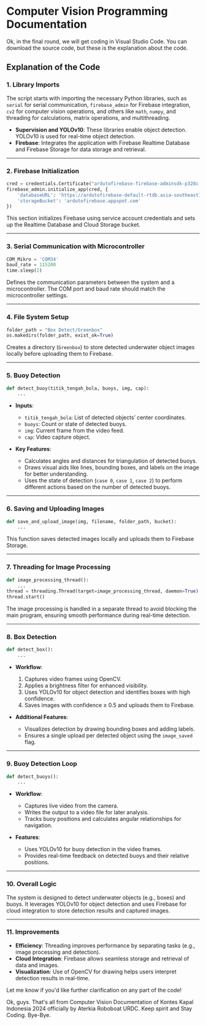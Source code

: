# Computer Vision Programming Documentation

Ok, in the final round, we will get coding in Visual Studio Code. You can download the source code, but these is the explanation about the code.


## Explanation of the Code

### **1. Library Imports**
The script starts with importing the necessary Python libraries, such as `serial` for serial communication, `firebase_admin` for Firebase integration, `cv2` for computer vision operations, and others like `math`, `numpy`, and threading for calculations, matrix operations, and multithreading. 

- **Supervision and YOLOv10**: These libraries enable object detection. YOLOv10 is used for real-time object detection.
- **Firebase**: Integrates the application with Firebase Realtime Database and Firebase Storage for data storage and retrieval.

---

### **2. Firebase Initialization**
```python
cred = credentials.Certificate("ardutofirebase-firebase-adminsdk-p328c-7bbc16ef2d.json")
firebase_admin.initialize_app(cred, {
    'databaseURL': 'https://ardutofirebase-default-rtdb.asia-southeast1.firebasedatabase.app/',
    'storageBucket': 'ardutofirebase.appspot.com'
})
```
This section initializes Firebase using service account credentials and sets up the Realtime Database and Cloud Storage bucket.

---

### **3. Serial Communication with Microcontroller**
```python
COM_Mikro = 'COM34'
baud_rate = 115200
time.sleep(2)
```
Defines the communication parameters between the system and a microcontroller. The COM port and baud rate should match the microcontroller settings.

---

### **4. File System Setup**
```python
folder_path = "Box Detect/Greenbox"
os.makedirs(folder_path, exist_ok=True)
```
Creates a directory (`Greenbox`) to store detected underwater object images locally before uploading them to Firebase.

---

### **5. Buoy Detection**
```python
def detect_buoy(titik_tengah_bola, buoys, img, cap):
    ...
```
- **Inputs**:
  - `titik_tengah_bola`: List of detected objects’ center coordinates.
  - `buoys`: Count or state of detected buoys.
  - `img`: Current frame from the video feed.
  - `cap`: Video capture object.

- **Key Features**:
  - Calculates angles and distances for triangulation of detected buoys.
  - Draws visual aids like lines, bounding boxes, and labels on the image for better understanding.
  - Uses the state of detection (`case 0`, `case 1`, `case 2`) to perform different actions based on the number of detected buoys.

---

### **6. Saving and Uploading Images**
```python
def save_and_upload_image(img, filename, folder_path, bucket):
    ...
```
This function saves detected images locally and uploads them to Firebase Storage.

---

### **7. Threading for Image Processing**
```python
def image_processing_thread():
    ...
thread = threading.Thread(target=image_processing_thread, daemon=True)
thread.start()
```
The image processing is handled in a separate thread to avoid blocking the main program, ensuring smooth performance during real-time detection.

---

### **8. Box Detection**
```python
def detect_box():
    ...
```
- **Workflow**:
  1. Captures video frames using OpenCV.
  2. Applies a brightness filter for enhanced visibility.
  3. Uses YOLOv10 for object detection and identifies boxes with high confidence.
  4. Saves images with confidence ≥ 0.5 and uploads them to Firebase.

- **Additional Features**:
  - Visualizes detection by drawing bounding boxes and adding labels.
  - Ensures a single upload per detected object using the `image_saved` flag.

---

### **9. Buoy Detection Loop**
```python
def detect_buoys():
    ...
```
- **Workflow**:
  - Captures live video from the camera.
  - Writes the output to a video file for later analysis.
  - Tracks buoy positions and calculates angular relationships for navigation.

- **Features**:
  - Uses YOLOv10 for buoy detection in the video frames.
  - Provides real-time feedback on detected buoys and their relative positions.

---

### **10. Overall Logic**
The system is designed to detect underwater objects (e.g., boxes) and buoys. It leverages YOLOv10 for object detection and uses Firebase for cloud integration to store detection results and captured images.

---

### **11. Improvements**
- **Efficiency**: Threading improves performance by separating tasks (e.g., image processing and detection).
- **Cloud Integration**: Firebase allows seamless storage and retrieval of data and images.
- **Visualization**: Use of OpenCV for drawing helps users interpret detection results in real-time.

Let me know if you'd like further clarification on any part of the code!

Ok, guys. That's all from Computer Vision Documentation of Kontes Kapal Indonesia 2024 officially by Aterkia Roboboat URDC. Keep spirit and Stay Coding. Bye-Bye.